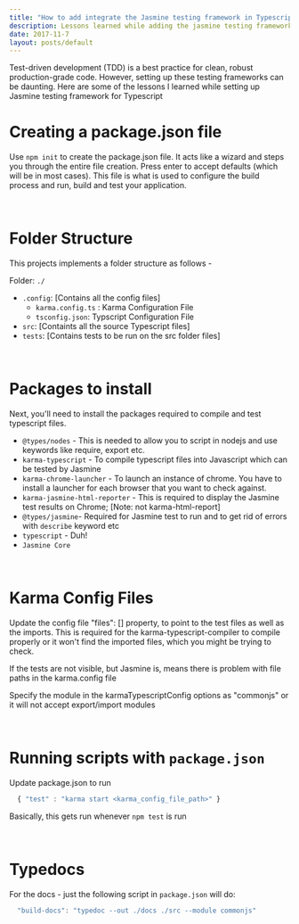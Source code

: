 ```yaml
---
title: "How to add integrate the Jasmine testing framework in Typescript project?"
description: Lessons learned while adding the jasmine testing framework for Typescript
date: 2017-11-7
layout: posts/default
---
```


Test-driven development (TDD) is a best practice for clean, robust production-grade code. However, setting up these testing frameworks can be daunting. Here are some of the lessons I learned while setting up Jasmine testing framework for Typescript

# Creating a package.json file

Use `npm init` to create the package.json file. It acts like a wizard and steps you through the entire file creation. Press enter to accept defaults (which will be in most cases). This file is what is used to configure the build process and run, build and test your application.

<br />

# Folder Structure

This projects implements a folder structure as follows -

Folder: `./`

- `.config`: [Contains all the config files]
  - `karma.config.ts` : Karma Configuration File
  - `tsconfig.json`: Typscript Configuration File
- `src`: [Containts all the source Typescript files]
- `tests`: [Contains tests to be run on the src folder files]

<br />

# Packages to install

Next, you'll need to install the packages required to compile and test typescript files.

- `@types/nodes` - This is needed to allow you to script in nodejs and use keywords like require, export etc.
- `karma-typescript` - To compile typescript files into Javascript which can be tested by Jasmine
- `karma-chrome-launcher` - To launch an instance of chrome. You have to install a launcher for each browser that you want to check against.
- `karma-jasmine-html-reporter` - This is required to display the Jasmine test results on Chrome; [Note: not karma-html-report]
- `@types/jasmine`- Required for Jasmine test to run and to get rid of errors with `describe` keyword etc
- `typescript` - Duh!
- `Jasmine Core`

<br />

# Karma Config Files

Update the config file "files": [] property, to point to the test files as well as the imports. This is required for the karma-typescript-compiler to compile properly or it won't find the imported files, which you might be trying to check.

If the tests are not visible, but Jasmine is, means there is problem with file paths in the karma.config file

Specify the module in the karmaTypescriptConfig options as "commonjs" or it will not accept export/import modules

<br />

# Running scripts with `package.json`

Update package.json to run

```js
  { "test" : "karma start <karma_config_file_path>" }
```

Basically, this gets run whenever `npm test` is run

<br />

# Typedocs

For the docs - just the following script in `package.json` will do:

```js
  "build-docs": "typedoc --out ./docs ./src --module commonjs"
```
